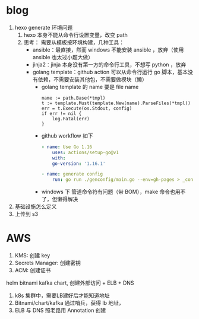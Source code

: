 # blog

1. hexo generate 环境问题
    1. hexo 本身不能从命令行设置变量，改变 path
    2. 思考： 需要从模板按环境构建，几种工具：
        - ansible：最直接，然而 windows 不能安装 ansible ，放弃（使用 ansible 也太过小题大做）
        - jinja2：jinja 本身没有第一方的命令行工具，不想写 python ，放弃
        - golang template：github action 可以从命令行运行 go 脚本，基本没有依赖，不需要安装其他包，不需要做模块（懒）
            - golang template 的 name 要是 file name
                ```golang
                name := path.Base(*tmpl)
                t := template.Must(template.New(name).ParseFiles(*tmpl))
                err = t.Execute(os.Stdout, config)
                if err != nil {
                    log.Fatal(err)
                }
                ```
            - github workflow 如下
                ```yaml            
                - name: Use Go 1.16
                    uses: actions/setup-go@v1
                    with:
                    go-version: '1.16.1'
                
                - name: generate config
                    run: go run ./genconfig/main.go --env=gh-pages > _config.yml

                ```
            - windows 下 管道命令符有问题（带 BOM），make 命令也用不了，但懒得解决
2. 基础设施怎么定义
3. 上传到 s3


# AWS
1. KMS: 创建 key
2. Secrets Manager: 创建密钥
3. ACM: 创建证书

helm bitnami kafka chart, 创建外部访问 + ELB + DNS

1. k8s 集群中，需要LB建好后才能知道地址
2. Bitnami/chart/kafka 通过哨兵，获得 lb 地址，
3. ELB 与 DNS 照老路用 Annotation 创建